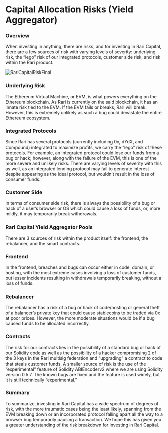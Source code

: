 # Capital Allocation Risks (Yield Aggregator)

### Overview

When investing in anything, there are risks, and for investing in Rari Capital, there are a few sources of risk with varying levels of severity: underlying risk, the “lego” risk of our integrated protocols, customer side risk, and risk within the Rari product.

![RariCapitalRiskFinal](https://user-images.githubusercontent.com/50163445/123555778-b6cf9880-d73c-11eb-9256-696054ee1f16.jpg)


### **Underlying Risk**

The Ethereum Virtual Machine, or EVM, is what powers everything on the Ethereum blockchain. As Rari is currently on the said blockchain, it has an innate risk tied to the EVM. If the EVM fails or breaks, Rari will break. However, this is extremely unlikely as such a bug could devastate the entire Ethereum ecosystem.

### **Integrated Protocols**

Since Rari has several protocols (currently including 0x, dYdX, and Compound) integrated to maximize profits, we carry the “lego” risk of these protocols. For example, an integrated protocol could lose our funds from a bug or hack; however, along with the failure of the EVM, this is one of the more severe and unlikely risks. There are varying levels of severity with this as well, as an integrated lending protocol may fail to generate interest despite appearing as the ideal protocol, but wouldn’t result in the loss of consumer funds.

### **Customer Side**

In terms of consumer side risk, there is always the possibility of a bug or hack of a user’s browser or OS which could cause a loss of funds, or, more mildly, it may temporarily break withdrawals.

### **Rari Capital Yield Aggregator Pools**

There are 3 sources of risk within the product itself: the frontend, the rebalancer, and the smart contracts.

### **Frontend**

In the frontend, breaches and bugs can occur either in code, domain, or hosting, with the most extreme cases involving a loss of customer funds, but lesser incidents resulting in withdrawals temporarily breaking, without a loss of funds.

### **Rebalancer**

The rebalancer has a risk of a bug or hack of code/hosting or general theft of a balancer’s private key that could cause stablecoins to be traded via 0x at poor prices. However, the more moderate situations would be if a bug caused funds to be allocated incorrectly.

### **Contracts**

The risk for our contracts lies in the possibility of a standard bug or hack of our Solidity code as well as the possibility of a hacker compromising 2 of the 3 keys in the Rari multisig federation and “upgrading” a contract to code that steals customer funds. A smaller source of risk is the use of the “experimental” feature of Solidity ABIEncoderv2 where we are using Solidity version 0.5.7. The known bugs are fixed and the feature is used widely, but it is still technically “experimental.”

### **Summary**

To summarize, investing in Rari Capital has a wide spectrum of degrees of risk, with the more traumatic cases being the least likely, spanning from the EVM breaking down or an incorporated protocol falling apart all the way to a browser bug temporarily pausing a transaction. We hope this has given you a greater understanding of the risk breakdown for investing in Rari Capital.

